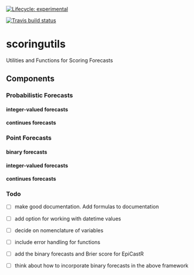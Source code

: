 <!-- badges: start -->
 [![Lifecycle: experimental](https://img.shields.io/badge/lifecycle-experimental-orange.svg)](https://www.tidyverse.org/lifecycle/#experimental)
<!-- badges: end -->

<!-- badges: start -->
[![Travis build status](https://travis-ci.org/epiforecasts/scoringutils.svg?branch=master)](https://travis-ci.org/epiforecasts/scoringutils)
<!-- badges: end -->
 

# scoringutils
Utilities and Functions for Scoring Forecasts


## Components

### Probabilistic Forecasts

#### integer-valued forecasts

#### continues forecasts

### Point Forecasts

#### binary forecasts

#### integer-valued forecasts

#### continues forecasts



### Todo

  - [ ] make good documentation. Add formulas to documentation
  - [ ] add option for working with datetime values
  - [ ] decide on nomenclature of variables
  - [ ] include error handling for functions
  - [ ] add the binary forecasts and Brier score for EpiCastR
  - [ ] think about how to incorporate binary forecasts in the above framework





